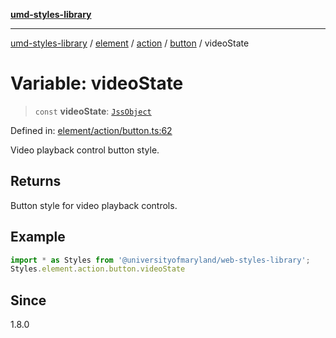 [**umd-styles-library**](../../../../../../README.md)

***

[umd-styles-library](../../../../../../modules.md) / [element](../../../../../README.md) / [action](../../../README.md) / [button](../README.md) / videoState

# Variable: videoState

> `const` **videoState**: [`JssObject`](../../../../../../utilities/namespaces/transform/type-aliases/JssObject.md)

Defined in: [element/action/button.ts:62](https://github.com/UMD-Digital/design-system/blob/ada30a44686a89a90941bbd44a6f156101fc9b44/packages/styles/source/element/action/button.ts#L62)

Video playback control button style.

## Returns

Button style for video playback controls.

## Example

```typescript
import * as Styles from '@universityofmaryland/web-styles-library';
Styles.element.action.button.videoState
```

## Since

1.8.0
